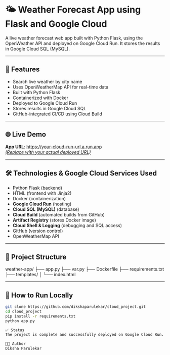 # 🌤️ Weather Forecast App using Flask and Google Cloud

A live weather forecast web app built with Python Flask, using the OpenWeather API and deployed on Google Cloud Run. It stores the results in Google Cloud SQL (MySQL).

---

## 🚀 Features

- Search live weather by city name
- Uses OpenWeatherMap API for real-time data
- Built with Python Flask
- Containerized with Docker
- Deployed to Google Cloud Run
- Stores results in Google Cloud SQL
- GitHub-integrated CI/CD using Cloud Build

---

## 🌐 Live Demo

**App URL**: [https://your-cloud-run-url.a.run.app  
_(Replace with your actual deployed URL)_](https://weather-app-612587411481.asia-south1.run.app)

---

## 🛠️ Technologies & Google Cloud Services Used

- Python Flask (backend)
- HTML (frontend with Jinja2)
- Docker (containerization)
- **Google Cloud Run** (hosting)
- **Cloud SQL (MySQL)** (database)
- **Cloud Build** (automated builds from GitHub)
- **Artifact Registry** (stores Docker image)
- **Cloud Shell & Logging** (debugging and SQL access)
- GitHub (version control)
- OpenWeatherMap API

---

## 📁 Project Structure

weather-app/
├── app.py
├── var.py
├── Dockerfile
├── requirements.txt
├── templates/
│ └── index.html


---

## 🧪 How to Run Locally

```bash
git clone https://github.com/dikshaparulekar/cloud_project.git
cd cloud_project
pip install -r requirements.txt
python app.py

✅ Status
The project is complete and successfully deployed on Google Cloud Run.

👩‍💻 Author
Diksha Parulekar
